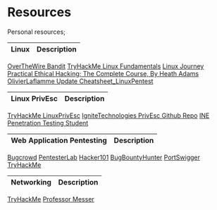 # Resources
Personal resources;

|Linux|Description|
|-----|-----------|
[OverTheWire Bandit](https://overthewire.org/wargames/bandit/)
[TryHackMe Linux Fundamentals](https://tryhackme.com/module/linux-fundamentals)
[Linux Journey](https://linuxjourney.com/)
[Practical Ethical Hacking; The Complete Course, By Heath Adams](https://www.udemy.com/course/practical-ethical-hacking/learn/lecture/17084870#content)
[OlivierLaflamme Update Cheatsheet_LinuxPentest](https://github.com/OlivierLaflamme/Cheatsheet-God/blob/master/Cheatsheet_LinuxPentest.txt)

|Linux PrivEsc|Description|
|-------------|-----------|
[TryHackMe LinuxPrivEsc](https://tryhackme.com/room/linuxprivesc)
[IgniteTechnologies PrivEsc Github Repo](https://github.com/Ignitetechnologies/Privilege-Escalation)
[INE Penetration Testing Student](https://my.ine.com/CyberSecurity/learning-paths/a223968e-3a74-45ed-884d-2d16760b8bbd/penetration-testing-student)

|Web Application Pentesting|Description|
|--------------------------|-----------|
[Bugcrowd](https://www.bugcrowd.com/hackers/bugcrowd-university/)
[PentesterLab](https://pentesterlab.com/exercises?dir=desc&only=free&sort=published_at)
[Hacker101](https://www.hacker101.com/start-here)
[BugBountyHunter](https://www.bugbountyhunter.com/)
[PortSwigger](https://portswigger.net/web-security)
[TryHackMe](https://tryhackme.com/module/web-hacking-1)

|Networking|Description|
|----------|-----------|
[TryHackMe](https://tryhackme.com/module/intro-to-networking)
[Professor Messer](https://www.professormesser.com/network-plus/n10-007/n10-007-training-course/)
